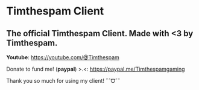 # Timthespam Client
## The official Timthespam Client. Made with &lt;3 by **Timthespam**. 

**Youtube**: https://youtube.com/@Timthespam

Donate to fund me! (**paypal**) >.<: https://paypal.me/Timthespamgaming

Thank you so much for using my client! ˶ˆᗜˆ˵ 

